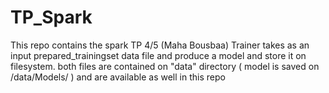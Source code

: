 # TP_Spark
This repo contains the spark TP 4/5 (Maha Bousbaa)
Trainer takes as an input prepared_trainingset data file and produce a model and store it on filesystem.
both files are contained on "data" directory ( model is saved on /data/Models/ ) and are available as well in this repo

